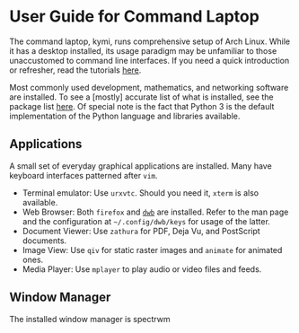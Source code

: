 User Guide for Command Laptop
=============================
The command laptop, kymi, runs comprehensive setup of Arch Linux.
While it has a desktop installed, its usage paradigm may be unfamiliar to those unaccustomed to command line interfaces.
If you need a quick introduction or refresher, read the tutorials [here](http://linuxcommand.org/).

Most commonly used development, mathematics, and networking software are installed.
To see a [mostly] accurate list of what is installed, see the package list [here](https://github.com/egan/dotfiles/blob/master/pacman.txt).
Of special note is the fact that Python 3 is the default implementation of the Python language and libraries available.

Applications
------------
A small set of everyday graphical applications are installed.
Many have keyboard interfaces patterned after `vim`.

* Terminal emulator: Use `urxvtc`. Should you need it, `xterm` is also available.
* Web Browser: Both `firefox` and [`dwb`](http://portix.bitbucket.org/dwb/) are installed. Refer to the man page and the configuration at `~/.config/dwb/keys` for usage of the latter.
* Document Viewer: Use `zathura` for PDF, Deja Vu, and PostScript documents.
* Image View: Use `qiv` for static raster images and `animate` for animated ones.
* Media Player: Use `mplayer` to play audio or video files and feeds.

Window Manager
--------------
The installed window manager is spectrwm
